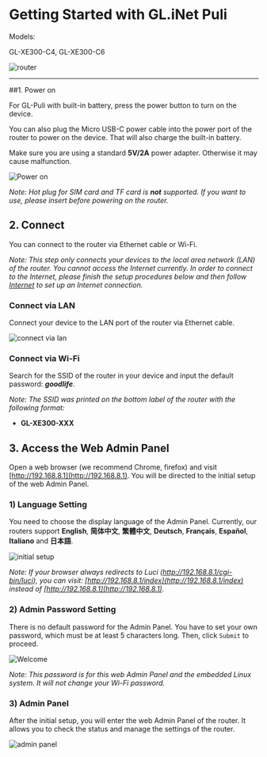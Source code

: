# Getting Started with GL.iNet Puli

Models:

GL-XE300-C4, GL-XE300-C6

![router](https://static.gl-inet.com/docs/en/3/setup/Puli/First-time%20Setup/router.jpg)

---



##1. Power on 

For GL-Puli with built-in battery, press the power button to turn on the device. 

You can also plug the Micro USB-C power cable into the power port of the router to power on the device. That will also charge the built-in battery.

Make sure you are using a standard **5V/2A** power adapter. Otherwise it may cause malfunction.

![Power on](https://static.gl-inet.com/docs/en/3/setup/Puli/First-time%20Setup/power1.jpg)



*Note: Hot plug for SIM card and TF card is **not** supported. If you want to use, please insert before powering on the router.*



## 2. Connect 

You can connect to the router via Ethernet cable or Wi-Fi.

*Note: This step only connects your devices to the local area network (LAN) of the router. You cannot access the Internet currently. In order to connect to the Internet, please finish the setup procedures below and then follow [Internet](internet.md) to set up an Internet connection.*



### Connect via LAN 
Connect your device to the LAN port of the router via Ethernet cable.

![connect via lan](https://static.gl-inet.com/docs/en/3/setup/Puli/First-time%20Setup/connect.jpg)



### Connect via Wi-Fi 
Search for the SSID of the router in your device and input the default password: ***goodlife***.

*Note: The SSID was printed on the bottom label of the router with the following format:*

- **GL-XE300-XXX**




## 3. Access the Web Admin Panel

Open a web browser (we recommend Chrome, firefox) and visit [http://192.168.8.1](http://192.168.8.1). You will be directed to the initial setup of the web Admin Panel. 



### 1) Language Setting
You need to choose the display language of the Admin Panel. Currently, our routers support **English**, **简体中文**, **繁體中文**, **Deutsch**, **Français**, **Español**, **Italiano** and **日本語**. 

![initial setup](https://static.gl-inet.com/docs/en/3/setup/Puli/First-time%20Setup/Language%20Setting.png)

*Note: If your browser always redirects to Luci (http://192.168.8.1/cgi-bin/luci), you can  visit: [http://192.168.8.1/index](http://192.168.8.1/index) instead of [http://192.168.8.1](http://192.168.8.1).*

  

### 2) Admin Password Setting
There is no default password for the Admin Panel. You have to set your own password, which must be at least 5 characters long. Then, click `Submit` to proceed.

![Welcome](https://static.gl-inet.com/docs/en/3/setup/first_time_setup/password.jpg)

*Note: This password is for this web Admin Panel and the embedded Linux system. It will not change your Wi-Fi password.*



### 3) Admin Panel
After the initial setup, you will enter the web Admin Panel of the router. It allows you to check the status and manage the settings of the router.

![admin panel](https://static.gl-inet.com/docs/en/3/setup/Puli/First-time%20Setup/Admin%20Panel.png)
